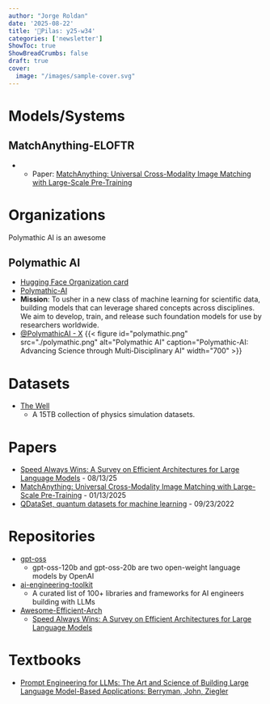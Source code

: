 ```yaml
---
author: "Jorge Roldan"
date: '2025-08-22'
title: '🔋Pilas: y25-w34'
categories: ['newsletter']
ShowToc: true
ShowBreadCrumbs: false
draft: true
cover:
  image: "/images/sample-cover.svg"
---
```


# Models/Systems
## MatchAnything-ELOFTR
- - Paper: [MatchAnything: Universal Cross-Modality Image Matching with Large-Scale Pre-Training](https://arxiv.org/abs/2501.07556)

# Organizations
Polymathic AI is an awesome 
## Polymathic AI
- [Hugging Face Organization card](https://huggingface.co/polymathic-ai)
- [Polymathic-AI](https://polymathic-ai.org/)
- **Mission**: To usher in a new class of machine learning for scientific data, building models that can leverage shared concepts across disciplines. We aim to develop, train, and release such foundation models for use by researchers worldwide.
- [@PolymathicAI - X](https://x.com/PolymathicAI)
{{< figure id="polymathic.png" src="./polymathic.png" alt="Polymathic AI" caption="Polymathic-AI: Advancing Science through Multi‑Disciplinary AI" width="700"  >}}

 
# Datasets
- [The Well](https://huggingface.co/collections/polymathic-ai/the-well-67e129f4ca23e0447395d74c)
    - A 15TB collection of physics simulation datasets.


# Papers
- [Speed Always Wins: A Survey on Efficient Architectures for Large Language Models](https://arxiv.org/abs/2508.09834v1) - 08/13/25
- [MatchAnything: Universal Cross-Modality Image Matching with Large-Scale Pre-Training](https://arxiv.org/abs/2501.07556) - 01/13/2025
-  [QDataSet, quantum datasets for machine learning](https://www.nature.com/articles/s41597-022-01639-1) - 09/23/2022

# Repositories
- [gpt-oss](https://github.com/openai/gpt-oss)
    - gpt-oss-120b and gpt-oss-20b are two open-weight language models by OpenAI
- [ai-engineering-toolkit](https://github.com/Sumanth077/ai-engineering-toolkit)
    - A curated list of 100+ libraries and frameworks for AI engineers building with LLMs
- [Awesome-Efficient-Arch](https://github.com/weigao266/Awesome-Efficient-Arch) 
    - [Speed Always Wins: A Survey on Efficient Architectures for Large Language Models](https://arxiv.org/abs/2508.09834v1)

# Textbooks
- [Prompt Engineering for LLMs: The Art and Science of Building Large Language Model-Based Applications: Berryman, John, Ziegler](https://www.amazon.com/Prompt-Engineering-LLMs-Model-Based-Applications/dp/1098156153?&linkCode=sl1&tag=arcturuslabs-20&linkId=3e15a95d446ba84d7fb173e0e8a0ce15&language=en_US&ref_=as_li_ss_tl)


